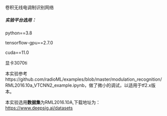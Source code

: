 卷积无线电调制识别网络



##### 实验平台选用：

python==3.8

tensorflow-gpu==2.7.0

cuda==11.0

显卡3070ti



本实验参考https://github.com/radioML/examples/blob/master/modulation_recognition/RML2016.10a_VTCNN2_example.ipynb，做了微小的调试，以适用于tf2.x版本。

本实验选用**数据集**为RML2016.10A,下载地址为：https://www.deepsig.ai/datasets